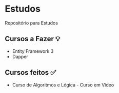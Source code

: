 # Estudos
Repositório para Estudos


## Cursos a Fazer 💡
* Entity Framework 3
* Dapper 

## Cursos feitos ✅
* Curso de Algoritmos e Lógica - Curso em Vídeo